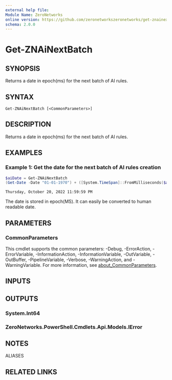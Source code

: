 ```yaml
---
external help file:
Module Name: ZeroNetworks
online version: https://github.com/zeronetworkszeronetworks/get-znainextbatch
schema: 2.0.0
---
```


# Get-ZNAiNextBatch

## SYNOPSIS
Returns a date in epoch(ms) for the next batch of AI rules.

## SYNTAX

```
Get-ZNAiNextBatch [<CommonParameters>]
```

## DESCRIPTION
Returns a date in epoch(ms) for the next batch of AI rules.

## EXAMPLES

### Example 1: Get the date for the next batch of AI rules creation
```powershell
$aiDate = Get-ZNAiNextBatch
(Get-Date -Date "01-01-1970") + ([System.TimeSpan]::FromMilliseconds($ai))
```

```output
Thursday, October 20, 2022 11:59:59 PM
```

The date is stored in epoch(MS).
It can easily be converted to human readable date.

## PARAMETERS

### CommonParameters
This cmdlet supports the common parameters: -Debug, -ErrorAction, -ErrorVariable, -InformationAction, -InformationVariable, -OutVariable, -OutBuffer, -PipelineVariable, -Verbose, -WarningAction, and -WarningVariable. For more information, see [about_CommonParameters](http://go.microsoft.com/fwlink/?LinkID=113216).

## INPUTS

## OUTPUTS

### System.Int64

### ZeroNetworks.PowerShell.Cmdlets.Api.Models.IError

## NOTES

ALIASES

## RELATED LINKS

